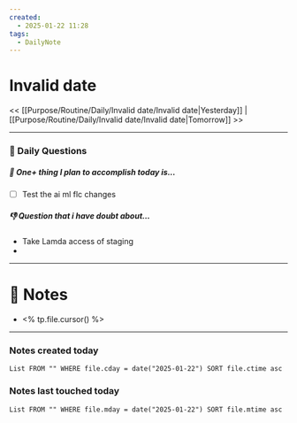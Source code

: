 ```yaml
---
created:
  - 2025-01-22 11:28
tags:
  - DailyNote
---
```



# Invalid date

<< [[Purpose/Routine/Daily/Invalid date/Invalid date|Yesterday]] | [[Purpose/Routine/Daily/Invalid date/Invalid date|Tomorrow]] >>

---
### 📅 Daily Questions

##### 🚀 One+ thing I plan to accomplish today is...
- [ ] Test the ai ml flc changes

##### 👎 Question that i have doubt about...
- Take Lamda access of staging 
- 

---
# 📝 Notes
- <% tp.file.cursor() %>

---
### Notes created today
```dataview
List FROM "" WHERE file.cday = date("2025-01-22") SORT file.ctime asc
```

### Notes last touched today
```dataview
List FROM "" WHERE file.mday = date("2025-01-22") SORT file.mtime asc
```